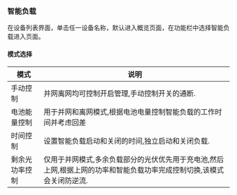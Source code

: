 ### 智能负载 ###

在设备列表界面，单击任一设备名称，默认进入概览页面，在功能栏中选择智能负载进入页面。


#### 模式选择 ####

|模式|说明|
|---|---|
|手动控制|并网离网均可控制开启管理,手动控制开关的通断.|
|电池能量控制|用于并网和离网模式,根据电池电量控制智能负载的工作时间并考虑回差|
|时间控制|设置智能负载启动和关闭的时间,独立启动和关闭负载.|
|剩余光功率控制|仅用于并网模式,多余负载部分的光伏优先用于充电池,然后上网,根据上网的功率和智能负载功率完成控制切换,该模式会关闭防逆流.|


